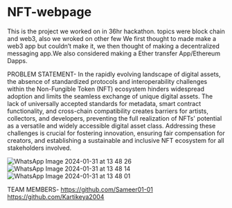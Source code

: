 # NFT-webpage
This is the project we worked on in 36hr hackathon. topics were block chain and web3, also we wroked on other few We first thought to made make a web3 app but couldn’t make it, we then thought of making a decentralized messaging app.We also considered making a Ether transfer App/Ethereum Dapps.

PROBLEM STATEMENT- 
In the rapidly evolving landscape of digital assets, the absence of standardized protocols and interoperability challenges within the Non-Fungible Token (NFT) ecosystem hinders widespread adoption and limits the seamless exchange of unique digital assets. The lack of universally accepted standards for metadata, smart contract functionality, and cross-chain compatibility creates barriers for artists, collectors, and developers, preventing the full realization of NFTs' potential as a versatile and widely accessible digital asset class. Addressing these challenges is crucial for fostering innovation, ensuring fair compensation for creators, and establishing a sustainable and inclusive NFT ecosystem for all stakeholders involved.

![WhatsApp Image 2024-01-31 at 13 48 26](https://github.com/Axestein/NFT-webpage/assets/142435507/90735157-6348-41a9-a6b3-31855746c259)
![WhatsApp Image 2024-01-31 at 13 48 14](https://github.com/Axestein/NFT-webpage/assets/142435507/4b7fbba3-0bea-4327-87bf-b5f02c21106c)
![WhatsApp Image 2024-01-31 at 13 48 01](https://github.com/Axestein/NFT-webpage/assets/142435507/f08159da-3d67-4974-9084-2361470842db)

TEAM MEMBERS-
https://github.com/Sameer01-01
https://github.com/Kartikeya2004


